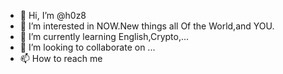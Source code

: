 - 👋 Hi, I’m @h0z8
- 👀 I’m interested in NOW.New things all Of the World,and YOU.
- 🌱 I’m currently learning English,Crypto,...
- 💞️ I’m looking to collaborate on ...
- 📫 How to reach me 

<!---
h0z8/h0z8 is a ✨ special ✨ repository because its `README.md` (this file) appears on your GitHub profile.
You can click the Preview link to take a look at your changes.
--->
